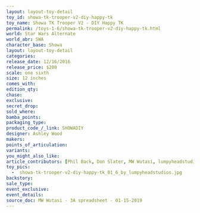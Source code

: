 ```yaml
---
layout: layout-toy-detail 
toy_id: showa-tk-trooper-v2-diy-happy-tk
toy_name: Showa TK Trooper V2 - DIY Happy TK
permalink: /toys-1-6/showa-tk-trooper-v2-diy-happy-tk.html
world: Star Wars Alternate
world_abr: SWA
character_base: Showa
layout: layout-toy-detail
categories: 
release_date: 12/16/2016
release_price: $200 
scale: one sixth
size: 12 inches
comes_with: 
edition_qty: 
chase: 
exclusive: 
secret_drop: 
sold_where: 
bamba_points: 
packaging_type: 
product_code_/_link: SHOWADIY
designer: Ashley Wood
makers: 
points_of_articulation: 
variants: 
you_might_also_like: 
article_contributors: [Phil Back, Don Slater, MW Wutasi, lumpyheadstudios]
toy_pics: 
  -  showa-tk-trooper-v2-diy-happy-tk_01_6_by_lumpyheadstudios.jpg
backstory: 
sale_type: 
event_exclusive: 
event_details: 
source_doc: MW Wutasi - 3A spreadsheet - 01-15-2019
---
```

